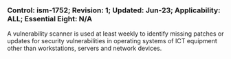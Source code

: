 ### Control: ism-1752; Revision: 1; Updated: Jun-23; Applicability: ALL; Essential Eight: N/A
<p>A vulnerability scanner is used at least weekly to identify missing patches or updates for security vulnerabilities in operating systems of ICT equipment other than workstations, servers and network devices.</p>
